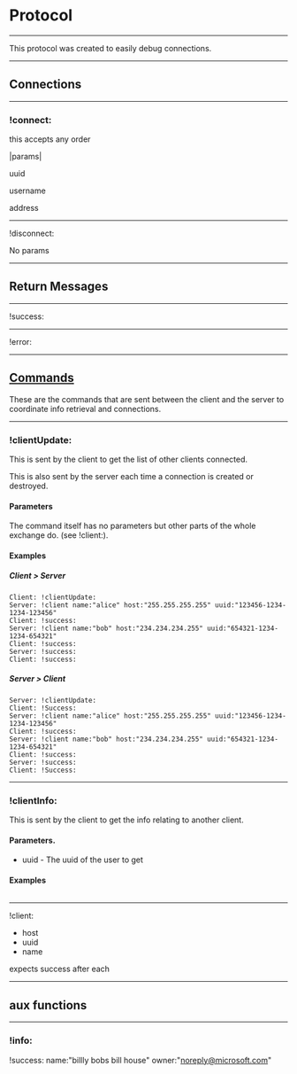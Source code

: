 # Protocol

---

This protocol was created to easily debug connections.

---

## Connections

---

### !connect:

this accepts any order

|params|

uuid

username

address

---

!disconnect:

No params

---

## Return Messages

---

!success:

---

!error:

---



## <u>Commands</u>

These are the commands that are sent between the client and the server to coordinate info retrieval and connections.

---

### !clientUpdate:

This is sent by the client to get the list of other clients connected.

This is also sent by the server each time a connection is created or destroyed.

#### Parameters

The command itself has no parameters but other parts of the whole exchange do. (see !client:).

#### Examples

##### Client > Server

```
Client: !clientUpdate:
Server: !client name:"alice" host:"255.255.255.255" uuid:"123456-1234-1234-123456"
Client: !success:
Server: !client name:"bob" host:"234.234.234.255" uuid:"654321-1234-1234-654321"
Client: !success:
Server: !success:
Client: !success:
```

##### Server > Client

```
Server: !clientUpdate:
Client: !Success:
Server: !client name:"alice" host:"255.255.255.255" uuid:"123456-1234-1234-123456"
Client: !success:
Server: !client name:"bob" host:"234.234.234.255" uuid:"654321-1234-1234-654321"
Client: !success:
Server: !success:
Client: !Success:
```

---

### !clientInfo:

This is sent by the client to get the info relating to another client.

#### Parameters.

* uuid - The uuid of the user to get

#### Examples

```

```

---

!client:

* host
* uuid
* name

expects success after each 

---



## aux functions

---

### !info:

!success: name:"billly bobs bill house" owner:"noreply@microsoft.com"

